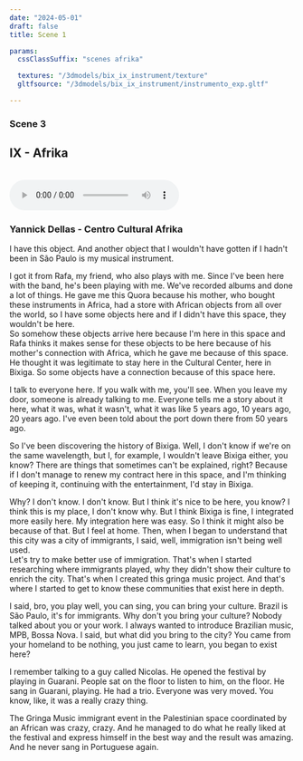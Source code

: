 ```yaml
---
date: "2024-05-01"
draft: false
title: Scene 1

params:
  cssClassSuffix: "scenes afrika"

  textures: "/3dmodels/bix_ix_instrument/texture"
  gltfsource: "/3dmodels/bix_ix_instrument/instrumento_exp.gltf"

---
```

### Scene 3
## IX - Afrika
<canvas id="c"></canvas>
<br>
<audio controls class="">
    <source src="/audio/Afrika_instrumento.mp3">  type="audio/mpeg">Your browser does not support the audio element.
</audio>
<h3>Yannick Dellas - Centro Cultural Afrika</h3>
<p>I have this object. And another object that I wouldn't have gotten if I hadn't been in São Paulo is my musical instrument.</p>

<p>I got it from Rafa, my friend, who also plays with me. Since I've been here with the band, he's been playing with me. We've recorded albums and done a lot of things. He gave me this Quora because his mother, who bought these instruments in Africa, had a store with African objects from all over the world, so I have some objects here and if I didn't have this space, they wouldn't be here.<br>
    So somehow these objects arrive here because I'm here in this space and Rafa thinks it makes sense for these objects to be here because of his mother's connection with Africa, which he gave me because of this space. He thought it was legitimate to stay here in the Cultural Center, here in Bixiga. So some objects have a connection because of this space here.</p>

<p>I talk to everyone here. If you walk with me, you'll see. When you leave my door, someone is already talking to me. Everyone tells me a story about it here, what it was, what it wasn't, what it was like 5 years ago, 10 years ago, 20 years ago. I've even been told about the port down there from 50 years ago.</p>

<p>So I've been discovering the history of Bixiga.  Well, I don't know if we're on the same wavelength, but I, for example, I wouldn't leave Bixiga either, you know? There are things that sometimes can't be explained, right? Because if I don't manage to renew my contract here in this space, and I'm thinking of keeping it, continuing with the entertainment, I'd stay in Bixiga.</p>

<p>Why? I don't know. I don't know. But I think it's nice to be here, you know? I think this is my place, I don't know why. But I think Bixiga is fine, I integrated more easily here. My integration here was easy. So I think it might also be because of that. But I feel at home. Then, when I began to understand that this city was a city of immigrants, I said, well, immigration isn't being well used.<br>
    Let's try to make better use of immigration. That's when I started researching where immigrants played, why they didn't show their culture to enrich the city. That's when I created this gringa music project. And that's where I started to get to know these communities that exist here in depth.</p>

<p>I said, bro, you play well, you can sing, you can bring your culture. Brazil is São Paulo, it's for immigrants. Why don't you bring your culture? Nobody talked about you or your work. I always wanted to introduce Brazilian music, MPB, Bossa Nova. I said, but what did you bring to the city? You came from your homeland to be nothing, you just came to learn, you began to exist here?</p>

<p>I remember talking to a guy called Nicolas. He opened the festival by playing in Guarani. People sat on the floor to listen to him, on the floor. He sang in Guarani, playing. He had a trio. Everyone was very moved. You know, like, it was a really crazy thing.</p>

<p>The Gringa Music immigrant event in the Palestinian space coordinated by an African was crazy, crazy. And he managed to do what he really liked at the festival and express himself in the best way and the result was amazing. And he never sang in Portuguese again.</p>